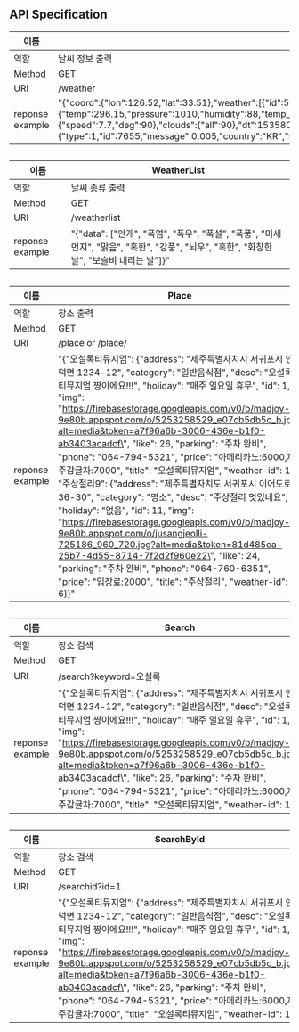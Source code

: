 ## API Specification

| 이름            | WeatherID                                                    |
| --------------- | ------------------------------------------------------------ |
| 역할            | 날씨 정보 출력                                               |
| Method          | GET                                                          |
| URI             | /weather                                                     |
| reponse example | "{\"coord\":{\"lon\":126.52,\"lat\":33.51},\"weather\":[{\"id\":500,\"main\":\"Rain\",\"description\":\"light rain\",\"icon\":\"10n\"}],\"base\":\"stations\",\"main\":{\"temp\":296.15,\"pressure\":1010,\"humidity\":88,\"temp_min\":296.15,\"temp_max\":296.15},\"visibility\":6000,\"wind\":{\"speed\":7.7,\"deg\":90},\"clouds\":{\"all\":90},\"dt\":1535808120,\"sys\":{\"type\":1,\"id\":7655,\"message\":0.005,\"country\":\"KR\",\"sunrise\":1535749678,\"sunset\":1535795954},\"id\":1846266,\"name\":\"Jeju\",\"cod\":200}" |

## 

| 이름            | WeatherList                                                  |
| --------------- | ------------------------------------------------------------ |
| 역할            | 날씨 종류 출력                                               |
| Method          | GET                                                          |
| URI             | /weatherlist                                                 |
| reponse example | "{\"data\": [\"안개\", \"폭염\", \"폭우\", \"폭설\", \"폭풍\", \"미세먼지\", \"맑음\", \"혹한\", \"강풍\", \"뇌우\", \"혹한\", \"화창한날\", \"보슬비 내리는 날\"]}" |

## 

| 이름            | Place                                                        |
| --------------- | ------------------------------------------------------------ |
| 역할            | 장소 출력                                                    |
| Method          | GET                                                          |
| URI             | /place or /place/<key>                                       |
| reponse example | "{\"오설록티뮤지엄\": {\"address\": \"제주특별자치시 서귀포시 안덕면 1234-12\", \"category\": \"일반음식점\", \"desc\": \"오설록 티뮤지엄 짱이에요!!!\", \"holiday\": \"매주 일요일 휴무\", \"id\": 1, \"img\": \"https://firebasestorage.googleapis.com/v0/b/madjoy-9e80b.appspot.com/o/5253258529_e07cb5db5c_b.jpg?alt=media&token=a7f96a6b-3006-436e-b1f0-ab3403acadcf\", \"like\": 26, \"parking\": \"주차 완비\", \"phone\": \"064-794-5321\", \"price\": \"아메리카노:6000,제주감귤차:7000\", \"title\": \"오설록티뮤지엄\", \"weather-id\": 1}, \"주상절리9\": {\"address\": \"제주특별자치도 서귀포시 이어도로 36-30\", \"category\": \"명소\", \"desc\": \"주상절리 멋있네요\", \"holiday\": \"없음\", \"id\": 11, \"img\": \"https://firebasestorage.googleapis.com/v0/b/madjoy-9e80b.appspot.com/o/jusangjeolli-725186_960_720.jpg?alt=media&token=81d485ea-25b7-4d55-8714-7f2d2f960e22\", \"like\": 24, \"parking\": \"주차 완비\", \"phone\": \"064-760-6351\", \"price\": \"입장료:2000\", \"title\": \"주상절리\", \"weather-id\": 6}}" |

## 

| 이름            | Search                                                       |
| --------------- | ------------------------------------------------------------ |
| 역할            | 장소 검색                                                    |
| Method          | GET                                                          |
| URI             | /search?keyword=오설록                                       |
| reponse example | "{\"오설록티뮤지엄\": {\"address\": \"제주특별자치시 서귀포시 안덕면 1234-12\", \"category\": \"일반음식점\", \"desc\": \"오설록 티뮤지엄 짱이에요!!!\", \"holiday\": \"매주 일요일 휴무\", \"id\": 1, \"img\": \"https://firebasestorage.googleapis.com/v0/b/madjoy-9e80b.appspot.com/o/5253258529_e07cb5db5c_b.jpg?alt=media&token=a7f96a6b-3006-436e-b1f0-ab3403acadcf\", \"like\": 26, \"parking\": \"주차 완비\", \"phone\": \"064-794-5321\", \"price\": \"아메리카노:6000,제주감귤차:7000\", \"title\": \"오설록티뮤지엄\", \"weather-id\": 1}}" |

## 

| 이름            | SearchById                                                    |
| --------------- | ------------------------------------------------------------ |
| 역할            | 장소 검색                                                       |
| Method          | GET                                                          |
| URI             | /searchid?id=1                                          |
| reponse example | "{\"오설록티뮤지엄\": {\"address\": \"제주특별자치시 서귀포시 안덕면 1234-12\", \"category\": \"일반음식점\", \"desc\": \"오설록 티뮤지엄 짱이에요!!!\", \"holiday\": \"매주 일요일 휴무\", \"id\": 1, \"img\": \"https://firebasestorage.googleapis.com/v0/b/madjoy-9e80b.appspot.com/o/5253258529_e07cb5db5c_b.jpg?alt=media&token=a7f96a6b-3006-436e-b1f0-ab3403acadcf\", \"like\": 26, \"parking\": \"주차 완비\", \"phone\": \"064-794-5321\", \"price\": \"아메리카노:6000,제주감귤차:7000\", \"title\": \"오설록티뮤지엄\", \"weather-id\": 1}}" |

